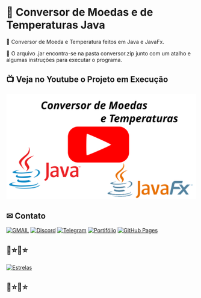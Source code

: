 # 📌 Conversor de Moedas e de Temperaturas Java

💱 Conversor de Moeda e Temperatura feitos em Java e JavaFx.

📁 O arquivo .jar encontra-se na pasta conversor.zip junto com um atalho e algumas instruções para executar o programa.

## 📺 Veja no Youtube o Projeto em Execução

[![Watch the video](card_readme.svg)](https://www.youtube.com/watch?v=4FPS4exCxeU)

## ✉ Contato

[![GMAIL](https://img.shields.io/badge/-gmail-fff?style=flat&logo=gmail)](mailto:euclides981@gmail.com)&nbsp;[![Discord](https://img.shields.io/badge/-Discord-fff?style=flat&logo=discord)](https://discordapp.com/users/euclides981)&nbsp;[![Telegram](https://img.shields.io/badge/-Telegram-fff?style=flat&logo=telegram)](https://t.me/euclides981)&nbsp;[![Portifólio](https://img.shields.io/badge/-Portifólio-fff?style=flat&logo=files)](https://euclides981.github.io/)&nbsp;[![GitHub Pages](https://img.shields.io/badge/-Perfil%20GitHub%20Pages-fff?style=flat&logo=about.me&logoColor=black)](https://euclides981.github.io/euclides981/)

## 🌟⭐🌟⭐

[![Estrelas](https://shields.io/badge/Estrelas-Veja%20quem%20já%20%20deu%20estrelas%20%20E%20Deixe%20a%20sua%20Também-red)](https://github.com/euclides981/conversor/stargazers)

## 🌟⭐🌟⭐
